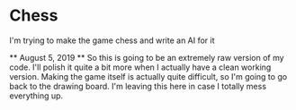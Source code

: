 # Chess
I'm trying to make the game chess and write an AI for it

** August 5, 2019 **
So this is going to be an extremely raw version of my code. I'll polish it quite a bit more when I actually have a clean working version. Making the game itself is actually quite difficult, so I'm going to go back to the drawing board. I'm leaving this here in case I totally mess everything up. 
